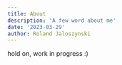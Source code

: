 ```yaml
---
title: About
description: 'A few word about me'
date: '2023-03-29'
author: Roland Jaloszynski
---
```


hold on, work in progress :)

